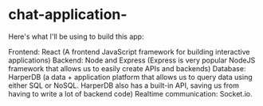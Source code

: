 # chat-application-
Here's what I'll be using to build this app:

Frontend: React (A frontend JavaScript framework for building interactive applications)
Backend: Node and Express (Express is very popular NodeJS framework that allows us to easily create APIs and backends)
Database: HarperDB (a data + application platform that allows us to query data using either SQL or NoSQL. HarperDB also has a built-in API, saving us from having to write a lot of backend code)
Realtime communication: Socket.io.
